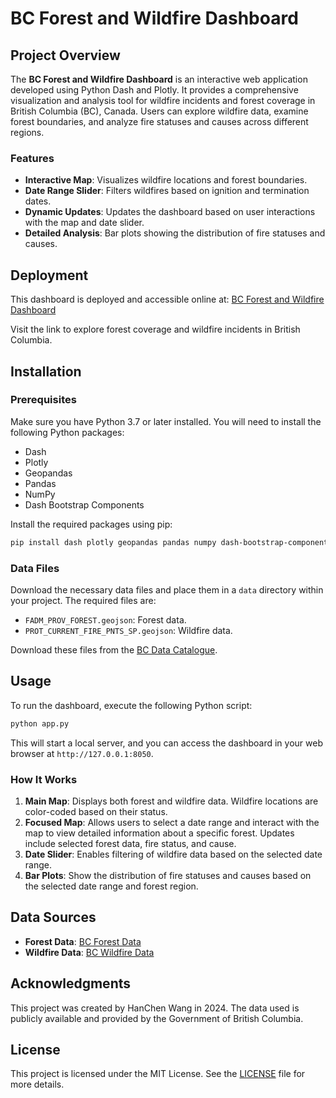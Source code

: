 # BC Forest and Wildfire Dashboard

## Project Overview

The **BC Forest and Wildfire Dashboard** is an interactive web application developed using Python Dash and Plotly. It provides a comprehensive visualization and analysis tool for wildfire incidents and forest coverage in British Columbia (BC), Canada. Users can explore wildfire data, examine forest boundaries, and analyze fire statuses and causes across different regions.

### Features
- **Interactive Map**: Visualizes wildfire locations and forest boundaries.
- **Date Range Slider**: Filters wildfires based on ignition and termination dates.
- **Dynamic Updates**: Updates the dashboard based on user interactions with the map and date slider.
- **Detailed Analysis**: Bar plots showing the distribution of fire statuses and causes.

## Deployment

This dashboard is deployed and accessible online at: [BC Forest and Wildfire Dashboard](https://bc-forest-wildfire-dashboard.onrender.com)

Visit the link to explore forest coverage and wildfire incidents in British Columbia.

## Installation

### Prerequisites

Make sure you have Python 3.7 or later installed. You will need to install the following Python packages:
- Dash
- Plotly
- Geopandas
- Pandas
- NumPy
- Dash Bootstrap Components

Install the required packages using pip:

```bash
pip install dash plotly geopandas pandas numpy dash-bootstrap-components
```

### Data Files

Download the necessary data files and place them in a `data` directory within your project. The required files are:
- `FADM_PROV_FOREST.geojson`: Forest data.
- `PROT_CURRENT_FIRE_PNTS_SP.geojson`: Wildfire data.

Download these files from the [BC Data Catalogue](https://catalogue.data.gov.bc.ca/dataset).

## Usage

To run the dashboard, execute the following Python script:

```bash
python app.py
```

This will start a local server, and you can access the dashboard in your web browser at `http://127.0.0.1:8050`.

### How It Works

1. **Main Map**: Displays both forest and wildfire data. Wildfire locations are color-coded based on their status.
2. **Focused Map**: Allows users to select a date range and interact with the map to view detailed information about a specific forest. Updates include selected forest data, fire status, and cause.
3. **Date Slider**: Enables filtering of wildfire data based on the selected date range.
4. **Bar Plots**: Show the distribution of fire statuses and causes based on the selected date range and forest region.

## Data Sources

- **Forest Data**: [BC Forest Data](https://catalogue.data.gov.bc.ca/dataset/fadm-provincial-forest)
- **Wildfire Data**: [BC Wildfire Data](https://catalogue.data.gov.bc.ca/dataset/bc-wildfire-fire-locations-current)

## Acknowledgments

This project was created by HanChen Wang in 2024. The data used is publicly available and provided by the Government of British Columbia.

## License

This project is licensed under the MIT License. See the [LICENSE](LICENSE) file for more details.
